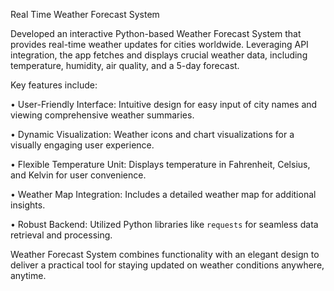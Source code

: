 Real Time Weather Forecast System







Developed an interactive Python-based Weather Forecast System that provides real-time weather updates for cities worldwide. Leveraging API integration, the app fetches and displays crucial weather data, including temperature, humidity, air quality, and a 5-day forecast.











Key features include:



• User-Friendly Interface: Intuitive design for easy input of city names and viewing comprehensive weather summaries.



• Dynamic Visualization: Weather icons and chart visualizations for a visually engaging user experience.



• Flexible Temperature Unit: Displays temperature in Fahrenheit, Celsius, and Kelvin for user convenience.



• Weather Map Integration: Includes a detailed weather map for additional insights.



• Robust Backend: Utilized Python libraries like `requests` for seamless data retrieval and processing.







Weather Forecast System combines functionality with an elegant design to deliver a practical tool for staying updated on weather conditions anywhere, anytime.

